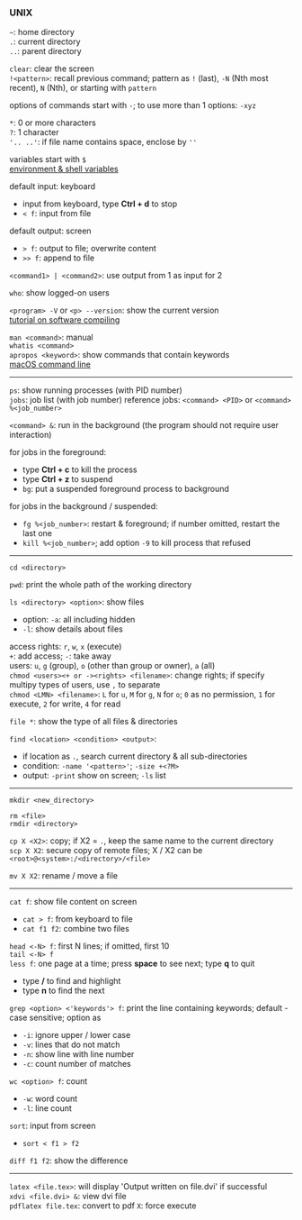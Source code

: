 ### UNIX

`~`: home directory  
`.`: current directory  
`..`: parent directory

`clear`: clear the screen  
`!<pattern>`: recall previous command; pattern as `!` (last), `-N` (Nth most recent), `N` (Nth), or starting with `pattern`

options of commands start with `-`; to use more than 1 options: `-xyz`

`*`: 0 or more characters  
`?`: 1 character  
`'.. ..'`: if file name contains space, enclose by `''`

variables start with `$`  
[environment & shell variables](http://www.ee.surrey.ac.uk/Teaching/Unix/unix8.html)

default input: keyboard
* input from keyboard, type **Ctrl + d** to stop
* `< f`: input from file

default output: screen
* `> f`: output to file; overwrite content
* `>> f`: append to file

`<command1> | <command2>`: use output from 1 as input for 2  

`who`: show logged-on users

`<program> -V` or `<p> --version`: show the current version  
[tutorial on software compiling](http://www.ee.surrey.ac.uk/Teaching/Unix/unix7.html)

`man <command>`: manual  
`whatis <command>`  
`apropos <keyword>`: show commands that contain keywords  
[macOS command line](https://ss64.com/osx/)

---

`ps`: show running processes (with PID number)  
`jobs`: job list (with job number)
reference jobs: `<command> <PID>` or `<command> %<job_number>`

`<command> &`: run in the background (the program should not require user interaction)

for jobs in the foreground:
* type **Ctrl + c** to kill the process  
* type **Ctrl + z** to suspend
* `bg`: put a suspended foreground process to background

for jobs in the background / suspended:
* `fg %<job_number>`: restart & foreground; if number omitted, restart the last one
* `kill %<job_number>`; add option `-9` to kill process that refused

---

`cd <directory>`

`pwd`: print the whole path of the working directory

`ls <directory> <option>`: show files  
  * option: `-a`: all including hidden
  * `-l`: show details about files

access rights: `r`, `w`, `x` (execute)  
`+`: add access; `-`: take away  
users: `u`, `g` (group), `o` (other than group or owner), `a` (all)  
`chmod <users><+ or -><rights> <filename>`: change rights; if specify multipy types of users, use `,` to separate  
`chmod <LMN> <filename>`: `L` for `u`, `M` for `g`, `N` for `o`; `0` as no permission, `1` for execute, `2` for write, `4` for read

`file *`: show the type of all files & directories

`find <location> <condition> <output>`:
* if location as `.`, search current directory & all sub-directories
* condition: `-name '<pattern>'`; `-size +<?M>`
* output: `-print` show on screen; `-ls` list

---

`mkdir <new_directory>`

`rm <file>`  
`rmdir <directory>`

`cp X <X2>`: copy; if X2 = `.`, keep the same name to the current directory  
`scp X X2`: secure copy of remote files; X / X2 can be `<root>@<system>:/<directory>/<file>`

`mv X X2`: rename / move a file

---

`cat f`: show file content on screen  
* `cat > f`: from keyboard to file
* `cat f1 f2`: combine two files

`head <-N> f`: first N lines; if omitted, first 10  
`tail <-N> f`  
`less f`: one page at a time; press **space** to see next; type **q** to quit  
  * type **/<keyword>** to find and highlight
  * type **n** to find the next

`grep <option> <'keywords'> f`: print the line containing keywords; default - case sensitive; option as
  * `-i`: ignore upper / lower case
  * `-v`: lines that do not match
  * `-n`: show line with line number
  * `-c`: count number of matches

`wc <option> f`: count
  * `-w`: word count
  * `-l`: line count

`sort`: input from screen
* `sort < f1 > f2`

`diff f1 f2`: show the difference

---

`latex <file.tex>`: will display 'Output written on file.dvi' if successful  
`xdvi <file.dvi> &`: view dvi file  
`pdflatex file.tex`: convert to pdf
`X`: force execute
